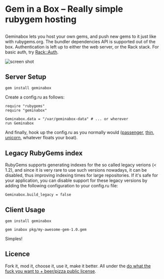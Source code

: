 # Gem in a Box – Really simple rubygem hosting
## 

Geminabox lets you host your own gems, and push new gems to it just like with rubygems.org.
The bundler dependencies API is supported out of the box.
Authentication is left up to either the web server, or the Rack stack.
For basic auth, try [Rack::Auth](http://rack.rubyforge.org/doc/Rack/Auth/Basic.html).




![screen shot](http://pics.tomlea.co.uk/bbbba6/geminabox.png)




## Server Setup

    gem install geminabox

Create a config.ru as follows:

    require "rubygems"
    require "geminabox"

    Geminabox.data = "/var/geminabox-data" # ... or wherever
    run Geminabox

And finally, hook up the config.ru as you normally would ([passenger][passenger], [thin][thin], [unicorn][unicorn], whatever floats your boat).

## Legacy RubyGems index

RubyGems supports generating indexes for the so called legacy verions (< 1.2), and since it is very rare to use such versions nowadays, it can be disabled, thus improving indexing times for large repositories. If it's safe for your application, you can disable support for these legacy versions by adding the following configuration to your config.ru file:

    Geminabox.build_legacy = false

## Client Usage

    gem install geminabox

    gem inabox pkg/my-awesome-gem-1.0.gem

Simples!

## Licence

Fork it, mod it, choose it, use it, make it better. All under the [do what the fuck you want to + beer/pizza public license][WTFBPPL].

[WTFBPPL]: http://tomlea.co.uk/WTFBPPL.txt
[sinatra]: http://www.sinatrarb.com/
[passenger]: http://www.modrails.com/
[thin]: http://code.macournoyer.com/thin/
[unicorn]: http://unicorn.bogomips.org/
